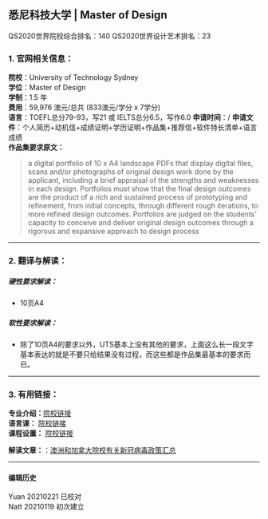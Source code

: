 ## 悉尼科技大学 | Master of Design

QS2020世界院校综合排名：140
QS2020世界设计艺术排名：23


### 1. 官网相关信息：

**院校**：University of Technology Sydney    
**学位**：Master of Design  
**学制**：1.5 年  
**费用**：59,976 澳元/总共 (833澳元/学分 x 7学分)  
**语言**：TOEFL总分79-93，写21 或 IELTS总分6.5，写作6.0
**申请时间**：/
**申请文件**：个人简历+动机信+成绩证明+学历证明+作品集+推荐信+软件特长清单+语言成绩    
**作品集要求原文：**   

> a digital portfolio of 10 x A4 landscape PDFs that display digital files, scans and/or photographs of original design work done by the applicant, including a brief appraisal of the strengths and weaknesses in each design. Portfolios must show that the final design outcomes are the product of a rich and sustained process of prototyping and refinement, from initial concepts, through different rough iterations, to more refined design outcomes. Portfolios are judged on the students' capacity to conceive and deliver original design outcomes through a rigorous and expansive approach to design process


---


### 2. 翻译与解读：

##### 硬性要求解读：
- 10页A4



##### 软性要求解读：
- 除了10页A4的要求以外，UTS基本上没有其他的要求，上面这么长一段文字基本表达的就是不要只给结果没有过程，而这些都是作品集最基本的要求而已。

---


### 3. 有用链接：

**专业介绍：**[院校链接](https://www.uts.edu.au/future-students/find-a-course/master-design)  
**语言课：** [院校链接](https://www.lib.uts.edu.au/help/english-language)  
**课程设置：** [院校链接](https://www.uts.edu.au/future-students/find-a-course/master-design#course-overview)  

**解读文章：**：[澳洲和加拿大院校有关新冠病毒政策汇总](http://www.makebi.net/36870.html)  


---


#### 编辑历史
Yuan 20210221 已校对  
Natt 20210119 初次建立  
